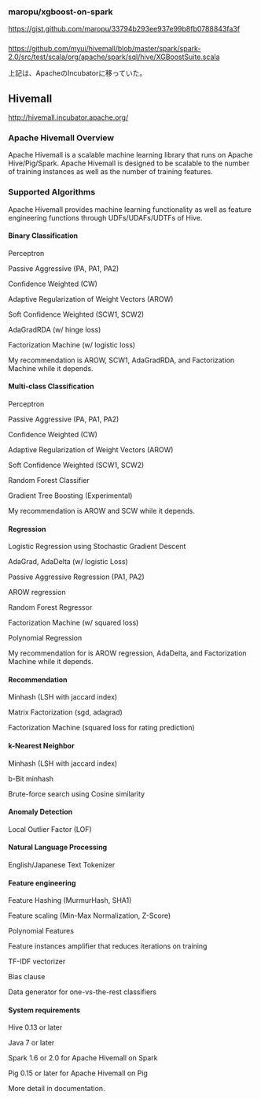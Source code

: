 ### maropu/xgboost-on-spark

https://gist.github.com/maropu/33794b293ee937e99b8fb0788843fa3f

### 

https://github.com/myui/hivemall/blob/master/spark/spark-2.0/src/test/scala/org/apache/spark/sql/hive/XGBoostSuite.scala

上記は、ApacheのIncubatorに移っていた。

## Hivemall

http://hivemall.incubator.apache.org/

### Apache Hivemall Overview
Apache Hivemall is a scalable machine learning library that runs on Apache Hive/Pig/Spark. Apache Hivemall is designed to be scalable to the number of training instances as well as the number of training features.

### Supported Algorithms
Apache Hivemall provides machine learning functionality as well as feature engineering functions through UDFs/UDAFs/UDTFs of Hive.

#### Binary Classification
Perceptron

Passive Aggressive (PA, PA1, PA2)

Confidence Weighted (CW)

Adaptive Regularization of Weight Vectors (AROW)

Soft Confidence Weighted (SCW1, SCW2)

AdaGradRDA (w/ hinge loss)

Factorization Machine (w/ logistic loss)

My recommendation is AROW, SCW1, AdaGradRDA, and Factorization Machine while it depends.

#### Multi-class Classification
Perceptron

Passive Aggressive (PA, PA1, PA2)

Confidence Weighted (CW)

Adaptive Regularization of Weight Vectors (AROW)

Soft Confidence Weighted (SCW1, SCW2)

Random Forest Classifier

Gradient Tree Boosting (Experimental)

My recommendation is AROW and SCW while it depends.

#### Regression
Logistic Regression using Stochastic Gradient Descent

AdaGrad, AdaDelta (w/ logistic Loss)

Passive Aggressive Regression (PA1, PA2)

AROW regression

Random Forest Regressor

Factorization Machine (w/ squared loss)

Polynomial Regression

My recommendation for is AROW regression, AdaDelta, and Factorization Machine while it depends.

#### Recommendation
Minhash (LSH with jaccard index)

Matrix Factorization (sgd, adagrad)

Factorization Machine (squared loss for rating prediction)

#### k-Nearest Neighbor
Minhash (LSH with jaccard index)

b-Bit minhash

Brute-force search using Cosine similarity

#### Anomaly Detection
Local Outlier Factor (LOF)
#### Natural Language Processing
English/Japanese Text Tokenizer
#### Feature engineering
Feature Hashing (MurmurHash, SHA1)

Feature scaling (Min-Max Normalization, Z-Score)

Polynomial Features

Feature instances amplifier that reduces iterations on training

TF-IDF vectorizer

Bias clause

Data generator for one-vs-the-rest classifiers

#### System requirements
Hive 0.13 or later

Java 7 or later

Spark 1.6 or 2.0 for Apache Hivemall on Spark

Pig 0.15 or later for Apache Hivemall on Pig

More detail in documentation.

